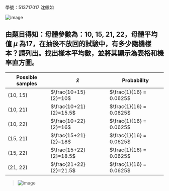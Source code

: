 學號：513717017 沈佩如

![image](https://github.com/user-attachments/assets/694a03c9-6c06-4eb1-aa87-ec6ad042a70d)

## 由題目得知：母體參數為：10, 15, 21, 22，母體平均值 $\mu$ 為17，在抽後不放回的試驗中，有多少隨機樣本？請列出。找出樣本平均數，並將其顯示為表格和機率直方圖。
>
 | Possible samples |      $\bar{x}$      |       Probability        | 
 | ---------------- | ------------------- | ------------------------ |
 | (10, 15)         | $\frac{10+15}{2}=10$   | $\frac{1}{16} = 0.0625$  | 
 | (10, 21)         | $\frac{10+21}{2}=15.5$ | $\frac{1}{16} = 0.0625$  | 
 | (10, 22)         | $\frac{10+22}{2}=16$ | $\frac{1}{16} = 0.0625$  | 
 | (15, 21)         | $\frac{15+21}{2}=18$   | $\frac{1}{16} = 0.0625$  | 
 | (15, 22)         | $\frac{15+22}{2}=18.5$ | $\frac{1}{16} = 0.0625$  | 
 | (21, 22)         | $\frac{21+22}{2}=21.5$   | $\frac{1}{16} = 0.0625$  |
>
>![image](https://github.com/user-attachments/assets/10099786-c187-46be-a85a-3bcd4b8d8631)
